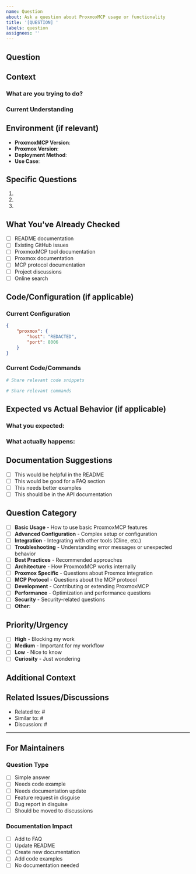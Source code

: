 ```yaml
---
name: Question
about: Ask a question about ProxmoxMCP usage or functionality
title: '[QUESTION] '
labels: question
assignees: ''
---
```


## Question
<!-- Ask your question clearly and concisely -->

## Context
<!-- Provide context about what you're trying to accomplish -->

### What are you trying to do?
<!-- Describe your goal or use case -->

### Current Understanding
<!-- What do you currently understand about the topic? -->

## Environment (if relevant)
- **ProxmoxMCP Version**: <!-- e.g., 1.0.0 -->
- **Proxmox Version**: <!-- e.g., 7.4-3 -->
- **Deployment Method**: <!-- e.g., Docker, pip install -->
- **Use Case**: <!-- e.g., Home lab, Production, Testing -->

## Specific Questions
<!-- Break down your question into specific points if needed -->

1. 
2. 
3. 

## What You've Already Checked
<!-- Help us avoid suggesting things you've already tried -->
- [ ] README documentation
- [ ] Existing GitHub issues
- [ ] ProxmoxMCP tool documentation
- [ ] Proxmox documentation
- [ ] MCP protocol documentation
- [ ] Project discussions
- [ ] Online search

## Code/Configuration (if applicable)
<!-- Share relevant code or configuration -->

### Current Configuration
```json
{
    "proxmox": {
        "host": "REDACTED",
        "port": 8006
    }
}
```

### Current Code/Commands
```python
# Share relevant code snippets
```

```bash
# Share relevant commands
```

## Expected vs Actual Behavior (if applicable)
<!-- If this relates to unexpected behavior -->

### What you expected:
<!-- Describe what you thought would happen -->

### What actually happens:
<!-- Describe what actually happens -->

## Documentation Suggestions
<!-- If you think this should be documented somewhere -->
- [ ] This would be helpful in the README
- [ ] This would be good for a FAQ section
- [ ] This needs better examples
- [ ] This should be in the API documentation

## Question Category
<!-- Help us categorize your question -->
- [ ] **Basic Usage** - How to use basic ProxmoxMCP features
- [ ] **Advanced Configuration** - Complex setup or configuration
- [ ] **Integration** - Integrating with other tools (Cline, etc.)
- [ ] **Troubleshooting** - Understanding error messages or unexpected behavior
- [ ] **Best Practices** - Recommended approaches
- [ ] **Architecture** - How ProxmoxMCP works internally
- [ ] **Proxmox Specific** - Questions about Proxmox integration
- [ ] **MCP Protocol** - Questions about the MCP protocol
- [ ] **Development** - Contributing or extending ProxmoxMCP
- [ ] **Performance** - Optimization and performance questions
- [ ] **Security** - Security-related questions
- [ ] **Other**: 

## Priority/Urgency
<!-- How important is this question for you? -->
- [ ] **High** - Blocking my work
- [ ] **Medium** - Important for my workflow
- [ ] **Low** - Nice to know
- [ ] **Curiosity** - Just wondering

## Additional Context
<!-- Add any other context that might be helpful -->

## Related Issues/Discussions
<!-- Link any related issues or discussions -->
- Related to: #
- Similar to: #
- Discussion: #

---

## For Maintainers
<!-- This section will be filled by maintainers -->

### Question Type
- [ ] Simple answer
- [ ] Needs code example
- [ ] Needs documentation update
- [ ] Feature request in disguise
- [ ] Bug report in disguise
- [ ] Should be moved to discussions

### Documentation Impact
- [ ] Add to FAQ
- [ ] Update README
- [ ] Create new documentation
- [ ] Add code examples
- [ ] No documentation needed
